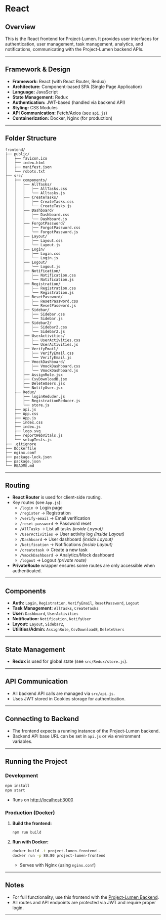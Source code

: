 # React

## Overview

This is the React frontend for Project-Lumen. It provides user interfaces for authentication, user management, task management, analytics, and notifications, communicating with the Project-Lumen backend APIs.

---

## Framework & Design

- **Framework:** React (with React Router, Redux)
- **Architecture:** Component-based SPA (Single Page Application)
- **Language:** JavaScript
- **State Management:** Redux
- **Authentication:** JWT-based (handled via backend API)
- **Styling:** CSS Modules
- **API Communication:** Fetch/Axios (see `api.js`)
- **Containerization:** Docker, Nginx (for production)

---

## Folder Structure

```
frontend/
├── public/
│   ├── favicon.ico
│   ├── index.html
│   ├── manifest.json
│   └── robots.txt
├── src/
│   ├── components/
│   │   ├── AllTasks/
│   │   │   ├── AllTasks.css
│   │   │   └── Alltasks.js
│   │   ├── CreateTasks/
│   │   │   ├── CreateTasks.css
│   │   │   └── CreateTasks.js
│   │   ├── Dashboard/
│   │   │   ├── Dashboard.css
│   │   │   └── Dashboard.js
│   │   ├── ForgotPassword/
│   │   │   ├── ForgotPassword.css
│   │   │   └── ForgotPassword.js
│   │   ├── Layout/
│   │   │   ├── Layout.css
│   │   │   └── Layout.js
│   │   ├── Login/
│   │   │   ├── Login.css
│   │   │   └── Login.js
│   │   ├── Logout/
│   │   │   └── Logout.js
│   │   ├── Notification/
│   │   │   ├── Notification.css
│   │   │   └── Notification.js
│   │   ├── Registration/
│   │   │   ├── Registration.css
│   │   │   └── Registration.js
│   │   ├── ResetPassword/
│   │   │   ├── ResetPassword.css
│   │   │   └── ResetPassword.js
│   │   ├── Sidebar/
│   │   │   ├── Sidebar.css
│   │   │   └── Sidebar.js
│   │   ├── Sidebar2/
│   │   │   ├── Sidebar2.css
│   │   │   └── Sidebar2.js
│   │   ├── UserActivities/
│   │   │   ├── UserActivities.css
│   │   │   └── UserActivities.js
│   │   ├── VerifyEmail/
│   │   │   ├── VerifyEmail.css
│   │   │   └── VerifyEmail.js
│   │   ├── VmockDashboard/
│   │   │   ├── VmockDashboard.css
│   │   │   └── VmockDashboard.js
│   │   ├── AssignRole.jsx
│   │   ├── CsvDownloadB.jsx
│   │   ├── DeleteUsers.jsx
│   │   └── NotifyUser.jsx
│   ├── Redux/
│   │   ├── loginReduder.js
│   │   ├── RegistrationReducer.js
│   │   └── store.js
│   ├── api.js
│   ├── App.css
│   ├── App.js
│   ├── index.css
│   ├── index.js
│   ├── logo.svg
│   ├── reportWebVitals.js
│   └── setupTests.js
├── .gitignore
├── Dockerfile
├── nginx.conf
├── package-lock.json
├── package.json
└── README.md
```

---

## Routing

- **React Router** is used for client-side routing.
- Key routes (see `App.js`):
  - `/login` → Login page
  - `/register` → Registration
  - `/verify-email` → Email verification
  - `/reset-password` → Password reset
  - `/AllTasks` → List all tasks _(inside Layout)_
  - `/UserActivities` → User activity log _(inside Layout)_
  - `/Dashboard` → User dashboard _(inside Layout)_
  - `/Notification` → Notifications _(inside Layout)_
  - `/createtask` → Create a new task
  - `/VmockDashboard` → Analytics/Mock dashboard
  - `/logout` → Logout _(private route)_
- **PrivateRoute** wrapper ensures some routes are only accessible when authenticated.

---

## Components

- **Auth:** `Login`, `Registration`, `VerifyEmail`, `ResetPassword`, `Logout`
- **Task Management:** `AllTasks`, `CreateTasks`
- **User:** `Dashboard`, `UserActivities`
- **Notification:** `Notification`, `NotifyUser`
- **Layout:** `Layout`, `Sidebar2`,
- **Utilities/Admin:** `AssignRole`, `CsvDownloadB`, `DeleteUsers`

---

## State Management

- **Redux** is used for global state (see `src/Redux/store.js`).

---

## API Communication

- All backend API calls are managed via `src/api.js`.
- Uses JWT stored in Cookies storage for authentication.

---

## Connecting to Backend

- The frontend expects a running instance of the Project-Lumen backend.
- Backend API base URL can be set in `api.js` or via environment variables.

---

## Running the Project

### Development

```bash
npm install
npm start
```

- Runs on [http://localhost:3000](http://localhost:3000)

### Production (Docker)

1. **Build the frontend:**
   ```bash
   npm run build
   ```
2. **Run with Docker:**
   ```bash
   docker build -t project-lumen-frontend .
   docker run -p 80:80 project-lumen-frontend
   ```
   - Serves with Nginx (using `nginx.conf`)

---

## Notes

- For full functionality, use this frontend with the [Project-Lumen Backend](https://github.com/Suhaililyas80/Project-Lumen).
- All routes and API endpoints are protected via JWT and require proper login.

---
